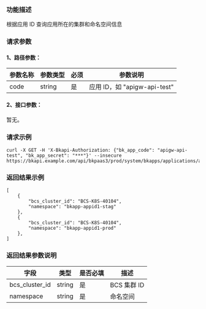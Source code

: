 ### 功能描述
根据应用 ID 查询应用所在的集群和命名空间信息

### 请求参数

#### 1、路径参数：

| 参数名称 | 参数类型 | 必须 | 参数说明 |
| -------- | -------- | ---- | -------- |
| code | string   | 是   | 应用 ID，如 "apigw-api-test" |

#### 2、接口参数：
暂无。

### 请求示例
```
curl -X GET -H 'X-Bkapi-Authorization: {"bk_app_code": "apigw-api-test", "bk_app_secret": "***"}' --insecure https://bkapi.example.com/api/bkpaas3/prod/system/bkapps/applications/appid1/cluster_namespaces/
```

### 返回结果示例
```
[
    {
        "bcs_cluster_id": "BCS-K8S-40104",
        "namespace": "bkapp-appid1-stag"
    },
    {
        "bcs_cluster_id": "BCS-K8S-40104",
        "namespace": "bkapp-appid1-prod"
    },
]
```

### 返回结果参数说明

| 字段          | 类型   | 是否必填 | 描述         |
| ------------ | ------ | -------- | ------------ |
| bcs_cluster_id | string | 是       | BCS 集群 ID   |
| namespace      | string | 是       | 命名空间       |